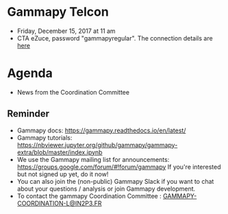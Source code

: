 # Gammapy Telcon

* Friday, December 15, 2017 at 11 am
* CTA eZuce, password "gammapyregular".  The connection details are [here](ConnectionDetails.txt)

# Agenda

* News from the Coordination Committee

## Reminder

* Gammapy docs: https://gammapy.readthedocs.io/en/latest/
* Gammapy tutorials: https://nbviewer.jupyter.org/github/gammapy/gammapy-extra/blob/master/index.ipynb
* We use the Gammapy mailing list for announcements:
  https://groups.google.com/forum/#!forum/gammapy
  If you're interested but not signed up yet, do it now!
* You can also join the (non-public) Gammapy Slack if you want
  to chat about your questions / analysis or join Gammapy development.
* To contact the gammapy Coordination Committee : GAMMAPY-COORDINATION-L@IN2P3.FR
